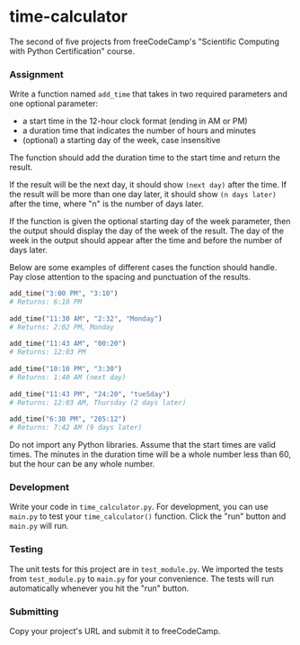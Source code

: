 # time-calculator
 
The second of five projects from freeCodeCamp's "Scientific Computing with Python Certification" course.

### Assignment

Write a function named `add_time` that takes in two required parameters and one optional parameter:

- a start time in the 12-hour clock format (ending in AM or PM)
- a duration time that indicates the number of hours and minutes
- (optional) a starting day of the week, case insensitive

The function should add the duration time to the start time and return the result.

If the result will be the next day, it should show `(next day)` after the time. If the result will be more than one day later, it should show `(n days later)` after the time, where "n" is the number of days later.

If the function is given the optional starting day of the week parameter,  then the output should display the day of the week of the result. The  day of the week in the output should appear after the time and before  the number of days later.

Below are some examples of different  cases the function should handle. Pay close attention to the spacing and punctuation of the results.

```python
add_time("3:00 PM", "3:10")
# Returns: 6:10 PM
 
add_time("11:30 AM", "2:32", "Monday")
# Returns: 2:02 PM, Monday
 
add_time("11:43 AM", "00:20")
# Returns: 12:03 PM
 
add_time("10:10 PM", "3:30")
# Returns: 1:40 AM (next day)
 
add_time("11:43 PM", "24:20", "tueSday")
# Returns: 12:03 AM, Thursday (2 days later)
 
add_time("6:30 PM", "205:12")
# Returns: 7:42 AM (9 days later)
```

Do not import any Python libraries. Assume that the start times are  valid times. The minutes in the duration time will be a whole number  less than 60, but the hour can be any whole number.

### Development

Write your code in `time_calculator.py`. For development, you can use `main.py` to test your `time_calculator()` function. Click the "run" button and `main.py` will run.

### Testing

The unit tests for this project are in `test_module.py`. We imported the tests from `test_module.py` to `main.py` for your convenience. The tests will run automatically whenever you hit the "run" button.

### Submitting

Copy your project's URL and submit it to freeCodeCamp.